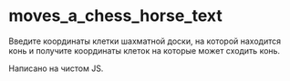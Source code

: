 # moves_a_chess_horse_text

Введите координаты клетки шахматной доски, на которой находится конь и получите координаты клеток на которые может сходить конь.

Написано на чистом JS.
